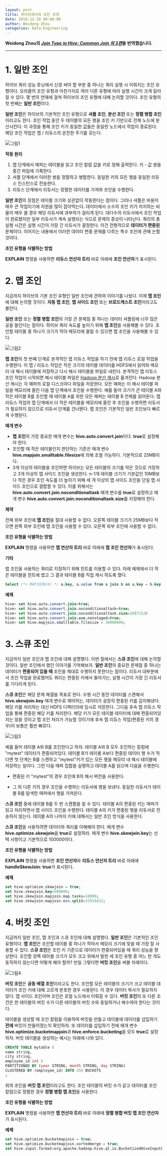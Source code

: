 ```yaml
---
layout: post
title: 하이브에서의 조인 유형
date: 2018-12-28 00:00:00
author: Weidong Zhou
categories: Data-Engineering
---  
```

  
  
**Weidong Zhou의 [*Join Type in Hive: Common Join 외 3편*](https://weidongzhou.wordpress.com/2017/06/06/join-type-in-hive-common-join)을 번역했습니다.**
  
  
- - -

# 1. 일반 조인  

하이브 쿼리 성능 튜닝에서 신경 써야 할 부분 중 하나는 쿼리 실행 시 이뤄지는 조인 유형이다. 오라클의 조인 유형과 마찬가지로 여러 다른 유형에 따라 실행 시간이 크게 달라질 수 있다. 몇 번의 연재에 걸쳐 하이브의 조인 유형에 대해 논의할 것이다. 조인 유형의 첫 번째는 **일반 조인**이다.  

**일반 조인**은 하이브의 기본적인 조인 유형으로 **셔플 조인**, **분산 조인** 또는 **정렬 병합 조인**이라고도 한다. 조인 작업 동안 두 테이블의 모든 행을 조인 키 기반으로 전체 노드에 분산시킨다. 이 과정을 통해 조인 키가 동일한 값들은 동일한 노드에서 작업이 종료된다. 해당 조인 작업은 맵 / 리듀스의 온전한 주기를 갖는다.  

![그림1](https://aldente0630.github.io/assets/join_type_in_hive1.jpg)  

**작동 원리**

1. 맵 단계에서 매퍼는 테이블을 읽고 조인 칼럼 값을 키로 정해 출력한다. 키 - 값 쌍을 중간 파일에 기록한다.
2. 셔플 단계에서 이러한 쌍을 정렬하고 병합한다. 동일한 키의 모든 행을 동일한 리듀스 인스턴스로 전송한다.
3. 리듀스 단계에서 리듀서는 정렬한 데이터를 가져와 조인을 수행한다.

**일반 조인**의 장점은 테이블 크기와 상관없이 작동한다는 점이다. 그러나 셔플은 비용이 매우 큰 작업이기에 자원을 많이 잡아먹는다. 데이터에서 소수의 조인 키가 차지하는 비율이 매우 클 경우 해당 리듀서에 과부하가 걸리게 된다. 대다수의 리듀서에서 조인 작업이 완료됐지만 일부 리듀서가 계속 실행되는 식으로 문제의 증상이 나타난다. 쿼리의 총 실행 시간은 실행 시간이 가장 긴 리듀서가 결정한다. 이건 전형적으로 **데이터가 편중된** 문제이다. 이어지는 내용에서 이러한 데이터 편중 문제를 다루는 특수 조인에 관해 논할 것이다.

**조인 유형을 식별하는 방법**  

**EXPLAIN** 명령을 사용하면 **리듀스 연산자 트리** 바로 아래에 **조인 연산자**가 표시된다.  

# 2. 맵 조인  

지금까지 하이브의 기본 조인 유형인 일반 조인에 관하여 이야기를 나눴다. 이제 **맵 조인**에 대해 논의할 것이다. **자동 맵 조인**, **맵 사이드 조인** 또는 **브로드캐스트 조인**이라고도 불린다.

**일반 조인** 또는 **정렬 병합 조인**의 가장 큰 문제점 중 하나는 데이터 셔플링에 너무 많은 공을 들인다는 점이다. 하이브 쿼리 속도를 높이기 위해 **맵 조인**을 사용해볼 수 있다. 조인할 테이블 중 하나가 크기가 작아 메모리에 올릴 수 있으면 맵 조인을 사용해볼 수 있다.  

![그림2](https://aldente0630.github.io/assets/join_type_in_hive2.jpg)  

**맵 조인**의 첫 번째 단계로 본격적인 맵 리듀스 작업을 하기 전에 맵 리듀스 로컬 작업을 수행한다. 이 맵 / 리듀스 작업은 작은 크기의 테이블 데이터를 HDFS에서 읽어와 메모리 내 해시 테이블에 저장하고 다시 해시 테이블을 파일로 내린다. 본격적인 맵 리듀스 조인 작업이 시작되면 해시 테이블 파일은 [Hadoop 분산 캐시](https://hadoop.apache.org/docs/r1.2.1/api/org/apache/hadoop/filecache/DistributedCache.html)로 옮겨진다. Hadoop 분산 캐시는 각 매퍼의 로컬 디스크마다 파일을 저장한다. 모든 매퍼는 이 해시 테이블 파일을 메모리에 올린 다음 맵 단계에서 조인을 수행한다. 예를 들어 크기가 큰 테이블 A와 작은 테이블 B를 조인할 때 테이블 A를 위한 모든 매퍼는 테이블 B 전체를 읽어둔다. 맵 리듀스 작업의 맵 단계에서 더 작은 테이블을 메모리에 올린 후 조인을 수행하면 리듀서가 필요하지 않으므로 리듀서 단계를 건너뛴다. 맵 조인은 기본적인 일반 조인보다 빠르게 수행된다.

**매개 변수**

* **맵 조인**의 가장 중요한 매개 변수는 **hive.auto.convert.join**이다. **true**로 설정해야 한다.
* 조인할 때 작은 테이블인지 판단하는 기준은 매개 변수 **hive.mapjoin.smalltable.filesize**에 의해 조절 가능하다. 기본적으로 25MB이다.
* 3개 이상의 테이블을 조인하면 하이브는 모든 테이블의 크기를 작은 것으로 가정하고 3개 이상의 맵 사이드 조인을 생성한다. n-1개 테이블 크기가 기본값인 10MB보다 작은 경우 조인 속도를 더 높이기 위해 세 개 이상의 맵 사이드 조인을 단일 맵 사이드 조인으로 결합할 수 있다. 이를 위해서는 **hive.auto.convert.join.noconditionaltask** 매개 변수를 **true**로 설정하고 매개 변수 **hive.auto.convert.join.noconditionaltask.size**를 지정해야 한다.

**제약**

전체 외부 조인에 **맵 조인**을 절대 사용할 수 없다. 오른쪽 테이블 크기가 25MB보다 작으면 왼쪽 외부 조인에 맵 조인을 사용할 수 있다. 오른쪽 외부 조인에 사용할 수 없다.

**조인 유형을 식별하는 방법**  

**EXPLAIN** 명령을 사용하면 **맵 연산자 트리** 바로 아래에 **맵 조인 연산자**가 표시된다.

**기타**    

맵 조인을 사용하는 쿼리로 지정하기 위해 힌트를 이용할 수 있다. 아래 예제에서 더 작은 테이블을 힌트에 썼고 그 결과 테이블 B를 직접 캐시 하도록 했다.  

```sql
Select /*+ MAPJOIN(b) */ a.key, a.value from a join b on a.key = b.key
```  

**예제**    

```sql
hive> set hive.auto.convert.join=true;
hive> set hive.auto.convert.join.noconditionaltask=true;
hive> set hive.auto.convert.join.noconditionaltask.size=20971520
hive> set hive.auto.convert.join.use.nonstaged=true;
hive> set hive.mapjoin.smalltable.filesize = 30000000; 
```  

# 3. 스큐 조인  

지금까지 일반 조인과 맵 조인에 대해 설명했다. 이번 절에서는 **스큐 조인**에 대해 논의할 것이다. 일반 조인에서 했던 이야기를 기억해보자. **일반 조인**의 중요한 문제점 중 하나는 데이터가 **편중되어 있을 때** 조인을 제대로 수행하지 못한다는 점이다. 리듀서 대부분에서 조인 작업을 완료했어도 쿼리는 편중된 키에서 돌아가는, 실행 시간이 가장 긴 리듀서를 기다리게 된다.  

**스큐 조인**은 해당 문제 해결을 목표로 한다. 수행 시간 동안 데이터를 스캔해서 **hive.skewjoin.key** 매개 변수로 제어하는, 데이터가 굉장히 편중된 키를 감지해낸다. 해당 키를 처리하는 대신 HDFS 디렉터리에 임시로 저장한다. 그다음 후속 맵 리듀스 작업을 통해 편중된 해당 키를 처리한다. 해당 키가 모든 테이블 데이터에 대해 편중되어있지는 않을 것이고 맵 조인 처리가 가능할 것이기에 후속 맵 리듀스 작업(편중된 키의 경우)이 보통은 훨씬 빠르다.  

![그림3](https://aldente0630.github.io/assets/join_type_in_hive3.jpg)  

예를 들어 테이블 A와 B를 조인한다고 하자. 테이블 A와 B 모두 조인하는 칼럼에 "mytest" 데이터가 편중되어있다. 테이블 B가 테이블 A보다 편중된 데이터 행 수가 적다면 첫 단계는 B를 스캔하고 "mytest"키가 있는 모든 행을 메모리 내 해시 테이블에 저장하는 일이다. 그런 다음 매퍼 집합을 실행하고 테이블 A를 읽으며 다음을 수행한다.  

* 편중된 키 "mytest"의 경우 조인에 B의 해시 버전을 사용한다.

* 그 외 다른 키의 경우 조인을 수행하는 리듀서에 행을 보낸다. 동일한 리듀서가 테이블 B를 탐색한 매퍼에서 행을 가져온다.  

**스큐 조인** 중에 테이블 B를 두 번 스캔함을 알 수 있다. 테이블 A의 편중된 키는 매퍼가 읽고 처리하면서 맵 사이드 조인을 수행한다. 테이블 A의 키가 편중된 행을 리듀서로 전송하지 않는다. 테이블 A의 나머지 키에 대해서는 일반 조인 방식을 사용한다.  

**스큐 조인**을 사용하려면 데이터와 쿼리를 이해해야 한다. 매개 변수 **hive.optimize.skewjoin**을 **true**로 설정하라. 매개 변수 **hive.skewjoin.key**는 선택 사항이고 기본적으로 100000이다.  

**조인 유형을 식별하는 방법**  

**EXPLAIN** 명령을 사용하면 **조인 연산자**와 **리듀스 연산자 트리** 바로 아래에 **handleSkewJoin: true**가 표시된다.  

**예제**    

```sql
set hive.optimize.skewjoin = true;
set hive.skewjoin.key=500000;
set hive.skewjoin.mapjoin.map.tasks=10000;
set hive.skewjoin.mapjoin.min.split=33554432;
```  

# 4. 버킷 조인  

지금까지 일반 조인, 맵 조인과 스큐 조인에 대해 설명했다. **일반 조인**은 기본적인 조인 유형이다. **맵 조인**은 조인할 테이블 중 하나가 작아서 메모리 크기에 맞을 때 가장 잘 사용할 수 있다. **스큐 조인**은 조인 키 기준으로 데이터가 편중되어있을 때 쿼리 성능을 향상한다. 조인할 양쪽 테이블 크기가 모두 크고 위에서 말한 세 조인 유형 중 어느 한 개도 동작하지 않는다면 어떻게 해야 할까? 만일 그렇다면 **버킷 조인**을 써볼 차례이다.  

![그림4](https://aldente0630.github.io/assets/join_type_in_hive4.jpg)  

**버킷 조인**은 **공동 배열 조인**이라고도 한다. 조인할 모든 테이블의 크기가 크고 테이블 데이터가 조인 키에 대해 고르게 분포한 경우 사용된다. 이 경우 데이터 복사가 필요하지 않다. 맵 사이드 조인이며 조인은 로컬 노드에서 이뤄질 수 있다. **버킷 조인**의 또 다른 조건은 한 테이블의 버킷 수가 다른 테이블의 버킷 수와 동일하거나 배수여야 한다는 것이다.  

테이블을 생성할 때 조인 칼럼을 이용하여 버킷을 만들고 테이블에 데이터를 삽입하기 **전에** 버킷이 만들어졌는지 확인하자. 또 데이터를 삽입하기 전에 매개 변수 **hive.optimize.bucketmapjoin**과 **hive.enforce.bucketing**을 모두 **true**로 설정하자. 버킷 테이블을 생성하는 예시는 아래에 나와 있다.   

```sql
CREATE TABLE mytable (  
name string,     
city string,    
employee_id int )   
PARTITIONED BY (year STRING, month STRING, day STRING)  
CLUSTERED BY (employee_id) INTO 256 BUCKETS 
;
```  

위의 조인을 **버킷 맵 조인**이라고도 한다. 조인 테이블의 버킷 수가 같고 데이터를 조인 칼럼으로 정렬한 경우 **정렬 병합 맵 조인**을 사용한다.  

**조인 유형을 식별하는 방법**  

**EXPLAIN** 명령을 사용하면 **맵 연산자 트리** 바로 아래에 **정렬 병합 버킷 맵 조인 연산자**가 표시된다.  

**예제**    

```sql
set hive.optimize.bucketmapjoin = true;
set hive.optimize.bucketmapjoin.sortedmerge = true;
set hive.input.format=org.apache.hadoop.hive.ql.io.BucketizedHiveInputFormat;
```
